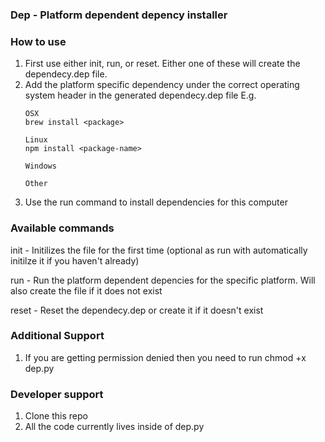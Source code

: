 ### Dep - Platform dependent depency installer

### How to use

1. First use either init, run, or reset. Either one of these will create the dependecy.dep file.
2. Add the platform specific dependency under the correct operating system header in the generated dependecy.dep file
    E.g. 
    ```
    OSX
    brew install <package>
    
    Linux
    npm install <package-name> 
    
    Windows
    
    Other
    ```
3. Use the run command to install dependencies for this computer

### Available commands
init - Initilizes the file for the first time (optional as run with automatically initilze it if you haven't already)

run - Run the platform dependent depencies for the specific platform. Will also create the file if it does not exist

reset - Reset the dependecy.dep or create it if it doesn't exist

### Additional Support
1. If you are getting permission denied then you need to run chmod +x dep.py

### Developer support
1. Clone this repo 
2. All the code currently lives inside of dep.py 
